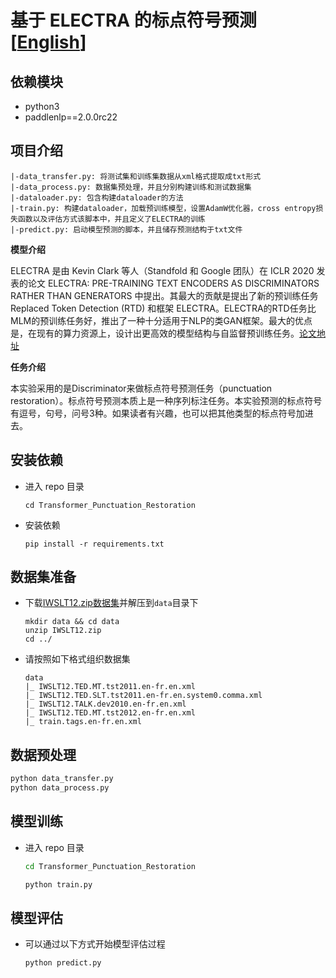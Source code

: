 # 基于 ELECTRA 的标点符号预测 [[English](./README_en.md)]

## 依赖模块
- python3
- paddlenlp==2.0.0rc22


## 项目介绍
```
|-data_transfer.py: 将测试集和训练集数据从xml格式提取成txt形式
|-data_process.py: 数据集预处理，并且分别构建训练和测试数据集 
|-dataloader.py: 包含构建dataloader的方法
|-train.py: 构建dataloader，加载预训练模型，设置AdamW优化器，cross entropy损失函数以及评估方式该脚本中，并且定义了ELECTRA的训练
|-predict.py: 启动模型预测的脚本，并且储存预测结构于txt文件
```

**模型介绍**

ELECTRA 是由 Kevin Clark 等人（Standfold 和 Google 团队）在 ICLR 2020 发表的论文 ELECTRA: PRE-TRAINING TEXT ENCODERS AS DISCRIMINATORS RATHER THAN GENERATORS 中提出。其最大的贡献是提出了新的预训练任务 Replaced Token Detection (RTD) 和框架 ELECTRA。ELECTRA的RTD任务比MLM的预训练任务好，推出了一种十分适用于NLP的类GAN框架。最大的优点是，在现有的算力资源上，设计出更高效的模型结构与自监督预训练任务。[论文地址](https://arxiv.org/abs/2003.10555)

**任务介绍**

本实验采用的是Discriminator来做标点符号预测任务（punctuation restoration）。标点符号预测本质上是一种序列标注任务。本实验预测的标点符号有逗号，句号，问号3种。如果读者有兴趣，也可以把其他类型的标点符号加进去。

## 安装依赖

- 进入 repo 目录

  ```
  cd Transformer_Punctuation_Restoration
  ```
- 安装依赖

  ```
  pip install -r requirements.txt
  ```

## 数据集准备

- 下载[IWSLT12.zip数据集](https://aistudio.baidu.com/aistudio/datasetdetail/98318)并解压到`data`目录下

  ```
  mkdir data && cd data
  unzip IWSLT12.zip
  cd ../
  ```

- 请按照如下格式组织数据集

  ```
  data 
  |_ IWSLT12.TED.MT.tst2011.en-fr.en.xml
  |_ IWSLT12.TED.SLT.tst2011.en-fr.en.system0.comma.xml
  |_ IWSLT12.TALK.dev2010.en-fr.en.xml
  |_ IWSLT12.TED.MT.tst2012.en-fr.en.xml
  |_ train.tags.en-fr.en.xml
  ```

## 数据预处理

  ```bash
  python data_transfer.py  
  python data_process.py  
  ``` 

## 模型训练

- 进入 repo 目录

  ```bash
  cd Transformer_Punctuation_Restoration
  ```

  ```bash
  python train.py
  ```

## 模型评估

- 可以通过以下方式开始模型评估过程

  ```bash
  python predict.py
  ```